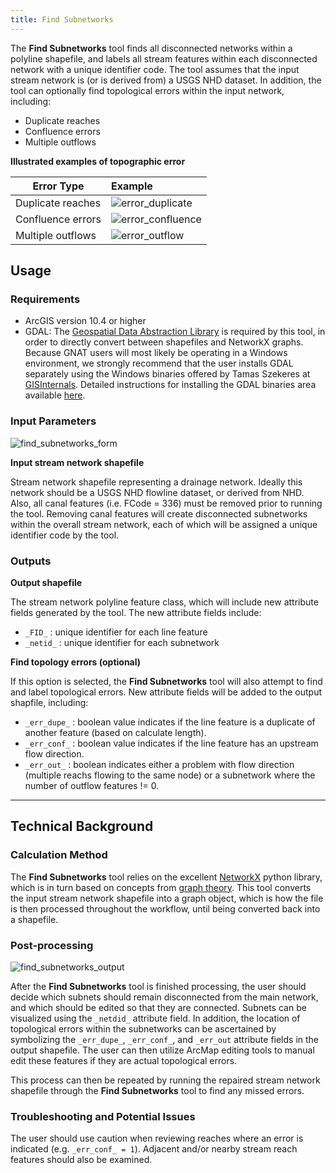 ```yaml
---
title: Find Subnetworks
---
```



The **Find Subnetworks** tool finds all disconnected networks within a polyline shapefile, and labels all stream 
features within each disconnected network with a unique identifier code.  The tool assumes that the input stream network
is (or is derived from) a USGS NHD dataset. In addition, the tool can optionally find topological errors within the 
input network, including:

* Duplicate reaches
* Confluence errors
* Multiple outflows

**Illustrated examples of topographic error**

| Error   Type      | Example                                                     |
| ------------------| :-----------------------------------------------------------|
| Duplicate reaches | ![error_duplicate]({{site.baseurl}}/images/error_dupe.png)  |
| Confluence errors | ![error_confluence]({{site.baseurl}}/images/error_conf.png) |
| Multiple outflows | ![error_outflow]({{site.baseurl}}/images/error_out.png)     |


## Usage

### Requirements

* ArcGIS version 10.4 or higher
* GDAL: The [Geospatial Data Abstraction Library](https://www.gdal.org) is required by this tool, in order 
to directly convert between shapefiles and NetworkX graphs. Because GNAT users will most likely be operating in a Windows 
environment, we strongly recommend that the user installs GDAL separately using the Windows binaries offered by 
Tamas Szekeres at [GISInternals](http://www.gisinternals.com/). Detailed instructions for installing the GDAL binaries
area available [here](#).

### Input Parameters

![find_subnetworks_form]({{site.baseurl}}/images/find_subnetworks_form.PNG)

**Input stream network shapefile**

Stream network shapefile representing a drainage network. Ideally this network should be a USGS NHD flowline
dataset, or derived from NHD. Also, all canal features (i.e. FCode = 336) must be removed prior to running the tool.
Removing canal features will create disconnected subnetworks within the overall stream network, each of which will be 
assigned a unique identifier code by the tool.

### Outputs

**Output shapefile**

The stream network polyline feature class, which will include new attribute fields generated by the tool. The new attribute
fields include:

* `_FID_` : unique identifier for each line feature
* `_netid_` : unique identifier for each subnetwork

**Find topology errors (optional)**

If this option is selected, the **Find Subnetworks** tool will also attempt to find and label topological errors. New 
attribute fields will be added to the output shapfile, including:
* `_err_dupe_` : boolean value indicates if the line feature is a duplicate of another feature (based on calculate length).
* `_err_conf_` : boolean value indicates if the line feature has an upstream flow direction.
* `_err_out_` : boolean indicates either a problem with flow direction (multiple reachs flowing to the same node) or a
subnetwork where the number of outflow features != 0.

_______________________________________________________________
## Technical Background

### Calculation Method

The **Find Subnetworks** tool relies on the excellent [NetworkX](https://networkx.github.io/documentation/networkx-1.11/) 
python library, which is in turn based on concepts from [graph theory](https://en.wikipedia.org/wiki/Graph_theory). 
This tool converts the input stream network shapefile into a graph object, which is how the file is then processed 
throughout the workflow, until being converted back into a shapefile.

### Post-processing

![find_subnetworks_output]({{site.baseurl}}/images/find_subnetworks_output.PNG)

After the **Find Subnetworks** tool is finished processing, the user should decide which subnets should remain disconnected
from the main network, and which should be edited so that they are connected. Subnets can be visualized using the `_netdid_`
attribute field. In addition, the location of topological errors within the subnetworks can be ascertained by symbolizing 
the `_err_dupe_`, `_err_conf_`, and `_err_out` attribute fields in the output shapefile. The user can then utilize ArcMap 
editing tools to manual edit these features if they are actual topological errors.

This process can then be repeated by running the repaired stream network shapefile through the **Find Subnetworks** tool 
to find any missed errors. 

### Troubleshooting and Potential Issues

The user should use caution when reviewing reaches where an error is indicated (e.g. `_err_conf_ = 1`). Adjacent and/or 
nearby stream reach features should also be examined.